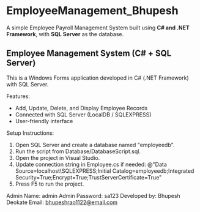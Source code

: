 # EmployeeManagement_Bhupesh
A simple Employee Payroll Management System built using **C# and .NET Framework**, with **SQL Server** as the database.

Employee Management System (C# + SQL Server)
---------------------------------------------

This is a Windows Forms application developed in C# (.NET Framework) with SQL Server.

Features:
- Add, Update, Delete, and Display Employee Records
- Connected with SQL Server (LocalDB / SQLEXPRESS)
- User-friendly interface

Setup Instructions:
1. Open SQL Server and create a database named "employeedb".
2. Run the script from Database/DatabaseScript.sql.
3. Open the project in Visual Studio.
4. Update connection string in Employee.cs if needed:
   @"Data Source=localhost\SQLEXPRESS;Initial Catalog=employeedb;Integrated Security=True;Encrypt=True;TrustServerCertificate=True"
5. Press F5 to run the project.

Admin Name: admin
Admin Password: sa123
Developed by:
Bhupesh Deokate
Email: bhupeshrao1122@email.com

